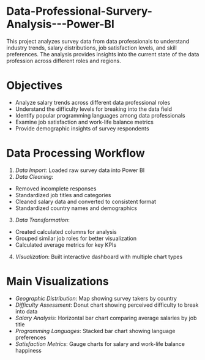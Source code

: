 # Data-Professional-Survery-Analysis---Power-BI

This project analyzes survey data from data professionals to understand industry trends, salary distributions, job satisfaction levels, and skill preferences. The analysis provides insights into the current state of the data profession across different roles and regions.

# Objectives

- Analyze salary trends across different data professional roles
- Understand the difficulty levels for breaking into the data field
- Identify popular programming languages among data professionals
- Examine job satisfaction and work-life balance metrics
- Provide demographic insights of survey respondents

# Data Processing Workflow

1. *Data Import*: Loaded raw survey data into Power BI
2. *Data Cleaning*:
- Removed incomplete responses
- Standardized job titles and categories
- Cleaned salary data and converted to consistent format
- Standardized country names and demographics
3. *Data Transformation*:
- Created calculated columns for analysis
- Grouped similar job roles for better visualization
- Calculated average metrics for key KPIs
4. *Visualization*: Built interactive dashboard with multiple chart types

# Main Visualizations

- *Geographic Distribution*: Map showing survey takers by country
- *Difficulty Assessment*: Donut chart showing perceived difficulty to break into data
- *Salary Analysis*: Horizontal bar chart comparing average salaries by job title
- *Programming Languages*: Stacked bar chart showing language preferences
- *Satisfaction Metrics*: Gauge charts for salary and work-life balance happiness
